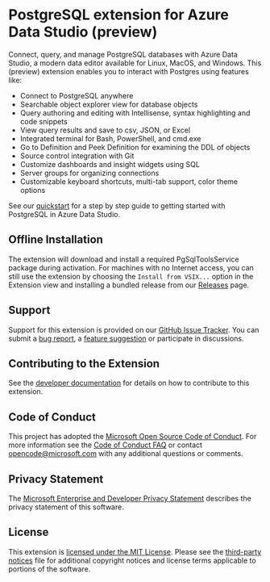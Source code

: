 # PostgreSQL extension for Azure Data Studio (preview)

Connect, query, and manage PostgreSQL databases with Azure Data Studio, a modern data editor available for Linux, MacOS, and Windows. This (preview) extension enables you to interact with Postgres using features like:

* Connect to PostgreSQL anywhere
* Searchable object explorer view for database objects
* Query authoring and editing with Intellisense, syntax highlighting and code snippets
* View query results and save to csv, JSON, or Excel
* Integrated terminal for Bash, PowerShell, and cmd.exe
* Go to Definition and Peek Definition for examining the DDL of objects
* Source control integration with Git
* Customize dashboards and insight widgets using SQL 
* Server groups for organizing connections
* Customizable keyboard shortcuts, multi-tab support, color theme options

See our [quickstart] for a step by step guide to getting started with PostgreSQL in Azure Data Studio.

## Offline Installation
The extension will download and install a required PgSqlToolsService package during activation. For machines with no Internet access, you can still use the extension by choosing the
`Install from VSIX...` option in the Extension view and installing a bundled release from our [Releases](https://github.com/Microsoft/sqlops-pgsql/releases) page.

## Support
Support for this extension is provided on our [GitHub Issue Tracker]. You can submit a [bug report], a [feature suggestion] or participate in discussions.

## Contributing to the Extension
See the [developer documentation] for details on how to contribute to this extension.

## Code of Conduct
This project has adopted the [Microsoft Open Source Code of Conduct]. For more information see the [Code of Conduct FAQ] or contact [opencode@microsoft.com] with any additional questions or comments.

## Privacy Statement
The [Microsoft Enterprise and Developer Privacy Statement] describes the privacy statement of this software.

## License
This extension is [licensed under the MIT License]. Please see the [third-party notices] file for additional copyright notices and license terms applicable to portions of the software.

[quickstart]: https://docs.microsoft.com/sql/azure-data-studio/quickstart-postgresql
[GitHub Issue Tracker]:https://github.com/Microsoft/azuredatastudio-postgresql/issues
[bug report]:https://github.com/Microsoft/azuredatastudio-postgresql/issues/new?labels=bug
[feature suggestion]:https://github.com/Microsoft/azuredatastudio-postgresql/issues/new?labels=feature-request
[developer documentation]:https://github.com/Microsoft/azuredatastudio-postgresql/wiki/contributing
[Microsoft Enterprise and Developer Privacy Statement]:https://go.microsoft.com/fwlink/?LinkId=786907&lang=en7
[licensed under the MIT License]: https://github.com/Microsoft/azuredatastudio-postgresql/blob/master/LICENSE.txt
[third-party notices]: https://github.com/Microsoft/azuredatastudio-postgresql/blob/master/ThirdPartyNotices.txt
[Microsoft Open Source Code of Conduct]:https://opensource.microsoft.com/codeofconduct/
[Code of Conduct FAQ]:https://opensource.microsoft.com/codeofconduct/faq/
[opencode@microsoft.com]:mailto:opencode@microsoft.com
